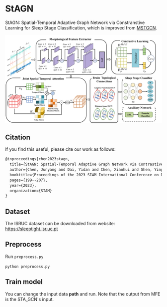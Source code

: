 # StAGN
StAGN: Spatial-Temporal Adaptive Graph Network via Constranstive Learning for Sleep Stage Classification, which is improved from [MSTGCN](https://github.com/ziyujia/MSTGCN).

![model_architecture](model_structure.jpg)

## Citation

If you find this useful, please cite our work as follows:

```latex
@inproceedings{chen2023stagn,
  title={StAGN: Spatial-Temporal Adaptive Graph Network via Contrastive Learning for Sleep Stage Classification},
  author={Chen, Junyang and Dai, Yidan and Chen, Xianhui and Shen, Yingshan and Luximon, Yan and Wang, Hailiang and He, Yuxin and Ma, Wenjun and Fan, Xiaomao},
  booktitle={Proceedings of the 2023 SIAM International Conference on Data Mining (SDM)},
  pages={199--207},
  year={2023},
  organization={SIAM}
}
```

## Dataset
The ISRUC dataset can be downloaded from website: https://sleeptight.isr.uc.pt

## Preprocess
Run `preprocess.py`

`python preprocess.py`

## Train model
You can change the input data **path** and run. Note that the output from MFE is the STA_GCN's input.
